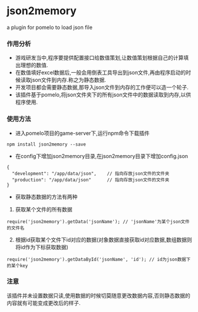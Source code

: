 # json2memory
a plugin for pomelo to load json file

### 作用分析
* 游戏研发当中,程序要提供配置接口给数值策划,让数值策划根据自己的计算填出理想的数值.
* 在数值填好excel数据后,一般会用倒表工具导出到json文件,再由程序启动的时候读取json文件到内存.称之为静态数据.
* 开发项目都会需要静态数据,那导入json文件到内存的工作便可以造一个轮子.
* 该插件基于pomelo,将json文件夹下的所有json文件中的数据读取到内存,以供程序使用.

### 使用方法
* 进入pomelo项目的game-server下,运行npm命令下载插件
```
npm install json2memory --save
```
* 在config下增加json2memory目录,在json2memory目录下增加config.json
```
{
  "development": "/app/data/json",    // 指向存放json文件的文件夹
  "production": "/app/data/json"      // 指向存放json文件的文件夹
}
```
* 获取静态数据的方法有两种
1. 获取某个文件的所有数据
```
require('json2memory').getData('jsonName'); // 'jsonName'为某个json文件的文件名
```
2. 根据id获取某个文件下id对应的数据(对象数据直接获取id对应数据,数组数据则将id作为下标获取数据)
```
require('json2memory').getDataById('jsonName', 'id'); // id为json数据下的某个key
```

### 注意
该插件并未设置数据只读,使用数据的时候切莫随意更改数据内容,否则静态数据的内容就有可能变成更改后的样子.

